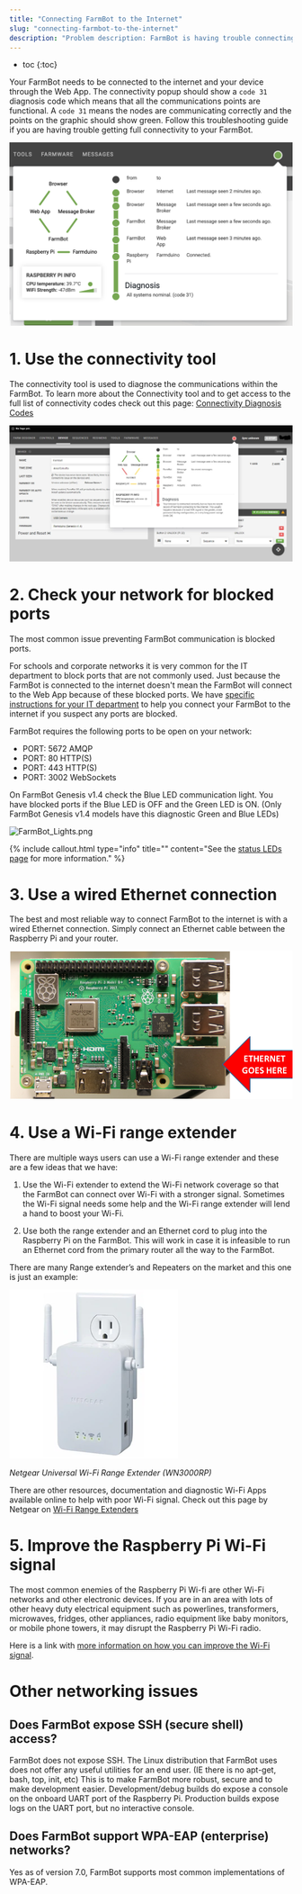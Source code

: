 ```yaml
---
title: "Connecting FarmBot to the Internet"
slug: "connecting-farmbot-to-the-internet"
description: "Problem description: FarmBot is having trouble connecting to the Internet or staying connected consistently."
---
```


* toc
{:toc}

Your FarmBot needs to be connected to the internet and your device through the Web App. The connectivity popup should show a `code 31` diagnosis code which means that all the communications points are functional. A `code 31` means the nodes are communicating correctly and the points on the graphic should show green. Follow this troubleshooting guide if you are having trouble getting full connectivity to your FarmBot.

![0c09c78-Connectivity_1024x1024.png](_images/Connectivity_1024x1024.png)

# 1. Use the connectivity tool
The connectivity tool is used to diagnose the communications within the FarmBot. To learn more about the Connectivity tool and to get access to the full list of connectivity codes check out this page: [Connectivity Diagnosis Codes](connectivity-codes.md)

![51d4009-Connectivity_diagnosis_code_.jpg](_images/Connectivity_diagnosis_code_.jpg)

# 2. Check your network for blocked ports

The most common issue preventing FarmBot communication is blocked ports.

For schools and corporate networks it is very common for the IT department to block ports that are not commonly used. Just because the FarmBot is connected to the internet doesn't mean the FarmBot will connect to the Web App because of these blocked ports. We have [specific instructions for your IT department](for-it-security-professionals.md) to help you connect your FarmBot to the internet if you suspect any ports are blocked.

FarmBot requires the following ports to be open on your network:

  * PORT: 5672 AMQP
  * PORT: 80 HTTP(S)
  * PORT: 443 HTTP(S)
  * PORT: 3002 WebSockets

On FarmBot Genesis v1.4 check the Blue LED communication light. You have blocked ports if the Blue LED is OFF and the Green LED is ON. (Only FarmBot Genesis v1.4 models have this diagnostic Green and Blue LEDs)

![FarmBot_Lights.png](_images/FarmBot_Lights.png)



{%
include callout.html
type="info"
title=""
content="See the [status LEDs page](../../Device/farmbot-os/status-leds.md) for more information."
%}

# 3. Use a wired Ethernet connection

The best and most reliable way to connect FarmBot to the internet is with a wired Ethernet connection. Simply connect an Ethernet cable between the Raspberry Pi and your router.

![image.jpg](_images/image.jpg)

# 4. Use a Wi-Fi range extender

There are multiple ways users can use a Wi-Fi range extender and these are a few ideas that we have:
1) Use the Wi-Fi extender to extend the Wi-Fi network coverage so that the FarmBot can connect over Wi-Fi with a stronger signal. Sometimes the Wi-Fi signal needs some help and the Wi-Fi range extender will lend a hand to boost your Wi-Fi.

2) Use both the range extender and an Ethernet cord to plug into the Raspberry Pi on the FarmBot. This will work in case it is infeasible to run an Ethernet cord from the primary router all the way to the FarmBot.

There are many Range extender’s and Repeaters on the market and this one is just an example:

![Dell Range Extender.bmp](_images/Dell_Range_Extender.bmp)

_Netgear Universal Wi-Fi Range Extender (WN3000RP)_

There are other resources, documentation and diagnostic Wi-Fi Apps available online to help with poor Wi-Fi signal. Check out this page by Netgear on [Wi-Fi Range Extenders](https://www.netgear.co.uk/home/discover/wifi-range-extender/)

# 5. Improve the Raspberry Pi Wi-Fi signal
The most common enemies of the Raspberry Pi Wi-fi are other Wi-Fi networks and other electronic devices. If you are in an area with lots of other heavy duty electrical equipment such as powerlines, transformers, microwaves, fridges, other appliances, radio equipment like baby monitors, or mobile phone towers, it may disrupt the Raspberry Pi Wi-Fi radio.

Here is a link with [more information on how you can improve the Wi-Fi signal](https://www.netspotapp.com/wifi-interference.html).

# Other networking issues

## Does FarmBot expose SSH (secure shell) access?
FarmBot does not expose SSH. The Linux distribution that FarmBot uses does not offer any useful utilities for an end user. (IE there is no apt-get, bash, top, init, etc) This is to make FarmBot more robust, secure and to make development easier. Development/debug builds do expose a console on the onboard UART port of the Raspberry Pi. Production builds expose logs on the UART port, but no interactive console.

## Does FarmBot support WPA-EAP (enterprise) networks?
Yes as of version 7.0, FarmBot supports most common implementations of WPA-EAP.
